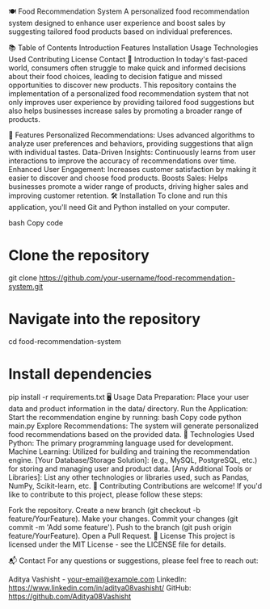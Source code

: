 🍽️ Food Recommendation System
A personalized food recommendation system designed to enhance user experience and boost sales by suggesting tailored food products based on individual preferences.

📚 Table of Contents
Introduction
Features
Installation
Usage
Technologies Used
Contributing
License
Contact
🌟 Introduction
In today's fast-paced world, consumers often struggle to make quick and informed decisions about their food choices, leading to decision fatigue and missed opportunities to discover new products. This repository contains the implementation of a personalized food recommendation system that not only improves user experience by providing tailored food suggestions but also helps businesses increase sales by promoting a broader range of products.

🚀 Features
Personalized Recommendations: Uses advanced algorithms to analyze user preferences and behaviors, providing suggestions that align with individual tastes.
Data-Driven Insights: Continuously learns from user interactions to improve the accuracy of recommendations over time.
Enhanced User Engagement: Increases customer satisfaction by making it easier to discover and choose food products.
Boosts Sales: Helps businesses promote a wider range of products, driving higher sales and improving customer retention.
🛠️ Installation
To clone and run this application, you'll need Git and Python installed on your computer.

bash
Copy code
# Clone the repository
git clone https://github.com/your-username/food-recommendation-system.git

# Navigate into the repository
cd food-recommendation-system

# Install dependencies
pip install -r requirements.txt
🖥️ Usage
Data Preparation: Place your user data and product information in the data/ directory.
Run the Application: Start the recommendation engine by running:
bash
Copy code
python main.py
Explore Recommendations: The system will generate personalized food recommendations based on the provided data.
🧰 Technologies Used
Python: The primary programming language used for development.
Machine Learning: Utilized for building and training the recommendation engine.
[Your Database/Storage Solution]: (e.g., MySQL, PostgreSQL, etc.) for storing and managing user and product data.
[Any Additional Tools or Libraries]: List any other technologies or libraries used, such as Pandas, NumPy, Scikit-learn, etc.
🤝 Contributing
Contributions are welcome! If you'd like to contribute to this project, please follow these steps:

Fork the repository.
Create a new branch (git checkout -b feature/YourFeature).
Make your changes.
Commit your changes (git commit -m 'Add some feature').
Push to the branch (git push origin feature/YourFeature).
Open a Pull Request.
📜 License
This project is licensed under the MIT License - see the LICENSE file for details.

📬 Contact
For any questions or suggestions, please feel free to reach out:

Aditya Vashisht - your-email@example.com
LinkedIn: https://www.linkedin.com/in/aditya08vashisht/
GitHub: https://github.com/Aditya08Vashisht

